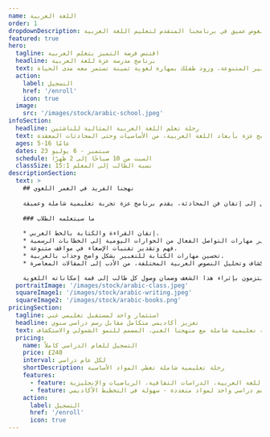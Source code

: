 ```yaml
---
name: اللغة العربية
order: 1
dropdownDescription: استمتع بغوص عميق في برنامجنا المتقدم لتعليم اللغة العربية.
featured: true
hero:
  tagline: اقتنص فرصة التميز بتعلم العربية
  headline: برنامج مدرسة عزة للغة العربية
  text: اكتشف غنى اللغة العربية، بدءًا من خطها الأنيق وحتى طرق التعبير المتنوعة، وزود طفلك بمهارة لغوية ثمينة تستمر معه مدى الحياة.
  action:
    label: التسجيل
    href: '/enroll'
    icon: true
  image:
    src: '/images/stock/arabic-school.jpeg'
infoSection:
  headline: رحلة تعلم اللغة العربية المثالية للناشئين
  text: يتعمق الطلاب في برنامج عزة بأبعاد اللغة العربية، من الأساسيات وحتى المحادثات المعقدة.
  ages: 5-16 عامًا
  dates: 23 سبتمبر - 6 يوليو
  schedule: السبت من 10 صباحًا إلى 2 ظهرًا
  classSize: نسبة الطالب إلى المعلم 15:1
descriptionSection:
  text: >
    ## نهجنا الفريد في الغمر اللغوي
            
    منهجنا المصمم ليقود الطلاب عبر مختلف جوانب اللغة العربية. من التعرف على الخط الأصيل إلى إتقان فن المحادثة، يقدم برنامج عزة تجربة تعليمية شاملة وعميقة.
        
    ### ما سيتعلمه الطلاب
          
    * إتقان القراءة والكتابة بالخط العربي.
    * تطوير مهارات التواصل الفعال من الحوارات اليومية إلى الخطابات الرسمية.
    * فهم وتقدير تقنيات الإصغاء في مواقف متنوعة.
    * تحسين مهارات الكتابة للتعبير بشكل واضح وجذاب بالعربية.
    * استكشاف وتحليل النصوص العربية المختلفة، من الأدب إلى المقالات المعاصرة.

    نتبنى في عزة نهجًا شموليًا في تعليم اللغة، نضمن من خلاله فهم الطلاب للغة العربية وعشقهم لها، لا مجرد حفظها. معلمونا المتفانون ملتزمون بإثراء هذا الشغف وضمان وصول كل طالب إلى قمة إمكاناته اللغوية.
  portraitImage: '/images/stock/arabic-class.jpeg'
  squareImage1: '/images/stock/arabic-writing.jpeg'
  squareImage2: '/images/stock/arabic-books.png'
pricingSection:
  tagline: استثمار واحد لمستقبل تعليمي غني
  headline: تعزيز أكاديمي متكامل مقابل رسم دراسي سنوي
  text: انغمس في تجربة تعليمية شاملة مع منهجنا الغني، المصمم للنمو الشمولي والاستكشاف.
  pricing:
    name: التسجيل للعام الدراسي كاملاً
    price: £240
    interval: لكل عام دراسي
    shortDescription: رحلة تعليمية شاملة تغطي المواد الأساسية
    features:
      - feature: منهج دراسي شامل يتضمن اللغة العربية، الدراسات الثقافية، الرياضيات والإنجليزية
      - feature: رسم دراسي واحد لمواد متعددة - سهولة في التخطيط الأكاديمي
    action:
      label: التسجيل
      href: '/enroll'
      icon: true
---
```

